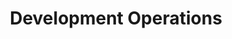 ---
title: "Development Operations"
draft: false
menu:
  docs:
    name: "Development Operations"
    identifier: "Dev Operations"
    parent: "Development"
    weight: 1
---